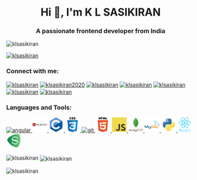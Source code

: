 <h1 align="center">Hi 👋, I'm K L SASIKIRAN</h1>
<h3 align="center">A passionate frontend developer from India</h3>

<p align="left"> <img src="https://komarev.com/ghpvc/?username=klsasikiran&label=Profile%20views&color=0e75b6&style=flat" alt="klsasikiran" /> </p>

<p align="left"> <a href="https://twitter.com/klsasikiran" target="blank"><img src="https://img.shields.io/twitter/follow/klsasikiran?logo=twitter&style=for-the-badge" alt="klsasikiran" /></a> </p>

<h3 align="left">Connect with me:</h3>
<p align="left">
<a href="https://twitter.com/klsasikiran" target="blank"><img align="center" src="https://raw.githubusercontent.com/rahuldkjain/github-profile-readme-generator/master/src/images/icons/Social/twitter.svg" alt="klsasikiran" height="30" width="40" /></a>
<a href="https://linkedin.com/in/klsasikiran2020" target="blank"><img align="center" src="https://raw.githubusercontent.com/rahuldkjain/github-profile-readme-generator/master/src/images/icons/Social/linked-in-alt.svg" alt="klsasikiran2020" height="30" width="40" /></a>
<a href="https://instagram.com/klsasikiran" target="blank"><img align="center" src="https://raw.githubusercontent.com/rahuldkjain/github-profile-readme-generator/master/src/images/icons/Social/instagram.svg" alt="klsasikiran" height="30" width="40" /></a>
<a href="https://www.codechef.com/users/klsasikiran" target="blank"><img align="center" src="https://cdn.jsdelivr.net/npm/simple-icons@3.1.0/icons/codechef.svg" alt="klsasikiran" height="30" width="40" /></a>
<a href="https://www.hackerrank.com/klsasikiran" target="blank"><img align="center" src="https://raw.githubusercontent.com/rahuldkjain/github-profile-readme-generator/master/src/images/icons/Social/hackerrank.svg" alt="klsasikiran" height="30" width="40" /></a>
<a href="https://www.leetcode.com/klsasikiran" target="blank"><img align="center" src="https://raw.githubusercontent.com/rahuldkjain/github-profile-readme-generator/master/src/images/icons/Social/leet-code.svg" alt="klsasikiran" height="30" width="40" /></a>
<a href="https://www.hackerearth.com/klsasikiran" target="blank"><img align="center" src="https://raw.githubusercontent.com/rahuldkjain/github-profile-readme-generator/master/src/images/icons/Social/hackerearth.svg" alt="klsasikiran" height="30" width="40" /></a>
</p>

<h3 align="left">Languages and Tools:</h3>
<p align="left"> <a href="https://angular.io" target="_blank" rel="noreferrer"> <img src="https://angular.io/assets/images/logos/angular/angular.svg" alt="angular" width="40" height="40"/> </a> <a href="https://angular.io" target="_blank" rel="noreferrer"> <img src="https://raw.githubusercontent.com/devicons/devicon/master/icons/angularjs/angularjs-original-wordmark.svg" alt="angularjs" width="40" height="40"/> </a> <a href="https://www.cprogramming.com/" target="_blank" rel="noreferrer"> <img src="https://raw.githubusercontent.com/devicons/devicon/master/icons/c/c-original.svg" alt="c" width="40" height="40"/> </a> <a href="https://www.w3schools.com/css/" target="_blank" rel="noreferrer"> <img src="https://raw.githubusercontent.com/devicons/devicon/master/icons/css3/css3-original-wordmark.svg" alt="css3" width="40" height="40"/> </a> <a href="https://git-scm.com/" target="_blank" rel="noreferrer"> <img src="https://www.vectorlogo.zone/logos/git-scm/git-scm-icon.svg" alt="git" width="40" height="40"/> </a> <a href="https://www.w3.org/html/" target="_blank" rel="noreferrer"> <img src="https://raw.githubusercontent.com/devicons/devicon/master/icons/html5/html5-original-wordmark.svg" alt="html5" width="40" height="40"/> </a> <a href="https://developer.mozilla.org/en-US/docs/Web/JavaScript" target="_blank" rel="noreferrer"> <img src="https://raw.githubusercontent.com/devicons/devicon/master/icons/javascript/javascript-original.svg" alt="javascript" width="40" height="40"/> </a> <a href="https://www.mongodb.com/" target="_blank" rel="noreferrer"> <img src="https://raw.githubusercontent.com/devicons/devicon/master/icons/mongodb/mongodb-original-wordmark.svg" alt="mongodb" width="40" height="40"/> </a> <a href="https://www.mysql.com/" target="_blank" rel="noreferrer"> <img src="https://raw.githubusercontent.com/devicons/devicon/master/icons/mysql/mysql-original-wordmark.svg" alt="mysql" width="40" height="40"/> </a> <a href="https://www.python.org" target="_blank" rel="noreferrer"> <img src="https://raw.githubusercontent.com/devicons/devicon/master/icons/python/python-original.svg" alt="python" width="40" height="40"/> </a> <a href="https://reactjs.org/" target="_blank" rel="noreferrer"> <img src="https://raw.githubusercontent.com/devicons/devicon/master/icons/react/react-original-wordmark.svg" alt="react" width="40" height="40"/> </a> <a href="https://scully.io/" target="_blank" rel="noreferrer"> <img src="https://raw.githubusercontent.com/scullyio/scully/main/assets/logos/SVG/scullyio-icon.svg" alt="scully" width="40" height="40"/> </a> </p>

<p><img align="left" src="https://github-readme-stats.vercel.app/api/top-langs?username=klsasikiran&show_icons=true&locale=en&layout=compact" alt="klsasikiran" /></p>

<p>&nbsp;<img align="center" src="https://github-readme-stats.vercel.app/api?username=klsasikiran&show_icons=true&locale=en" alt="klsasikiran" /></p>

<p><img align="center" src="https://github-readme-streak-stats.herokuapp.com/?user=klsasikiran&" alt="klsasikiran" /></p>
